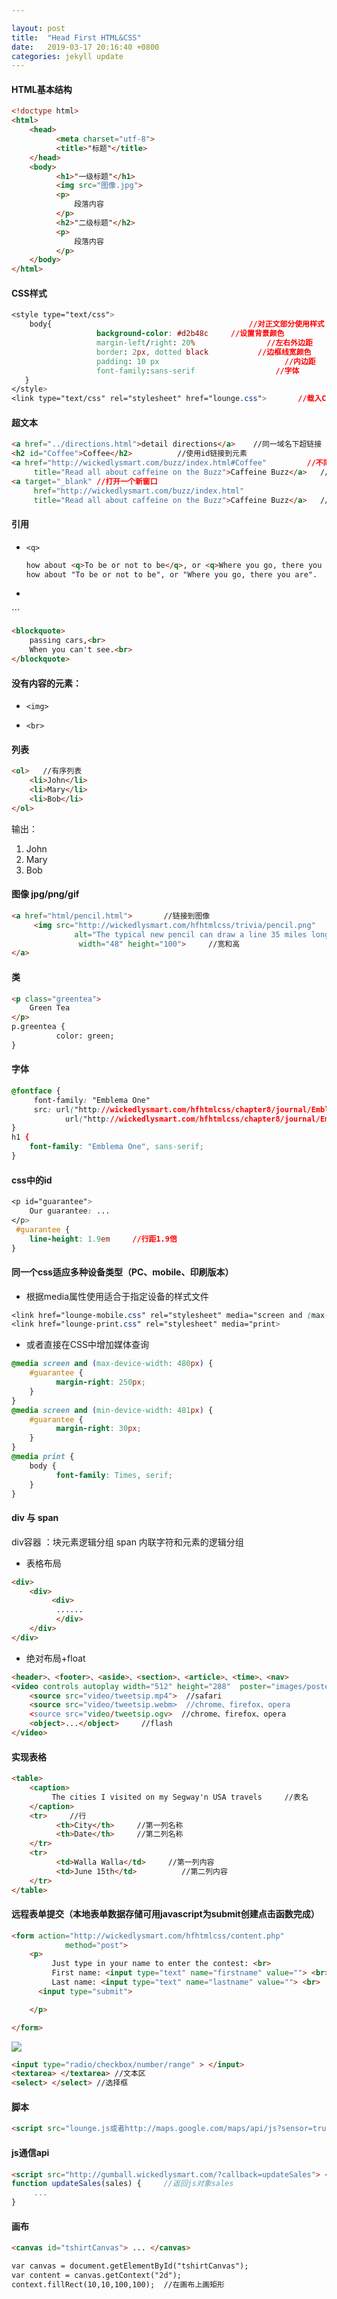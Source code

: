 ```yaml
---

layout: post
title:  "Head First HTML&CSS"
date:   2019-03-17 20:16:40 +0800
categories: jekyll update
---
```



#### HTML基本结构

```html
<!doctype html>
<html>
    <head>
          <meta charset="utf-8">
          <title>"标题"</title>
    </head>
    <body>
          <h1>"一级标题"</h1>
          <img src="图像.jpg">
          <p>
              段落内容
          </p>
          <h2>"二级标题"</h2>
          <p>
              段落内容
          </p>
    </body>
</html>
```

#### CSS样式

```css
<style type="text/css">
    body{                                            //对正文部分使用样式
                   background-color: #d2b48c     //设置背景颜色
                   margin-left/right: 20%                //左右外边距
                   border: 2px, dotted black           //边框线宽颜色 
                   padding: 10 px                            //内边距
                   font-family:sans-serif                  //字体
   }
</style>
<link type="text/css" rel="stylesheet" href="lounge.css">       //载入CSS
```

#### 超文本

```html
<a href="../directions.html">detail directions</a>    //同一域名下超链接
<h2 id="Coffee">Coffee</h2>          //使用id链接到元素
<a href="http://wickedlysmart.com/buzz/index.html#Coffee"         //不同域名链接
     title="Read all about caffeine on the Buzz">Caffeine Buzz</a>   //所链接页面的文本描述
<a target="_blank" //打开一个新窗口
     href="http://wickedlysmart.com/buzz/index.html"                 
     title="Read all about caffeine on the Buzz">Caffeine Buzz</a>   //所链接页面的文本描述
```

#### 引用

* ```
  <q>
  ```

  ```html
  how about <q>To be or not to be</q>, or <q>Where you go, there you are</q>.
  how about "To be or not to be", or "Where you go, there you are".
  ```

  

* ```
<blockquate>
  ```
  
  ```html
  <blockquote>
      passing cars,<br>
      When you can't see.<br>
  </blockquote>
  ```
  
  

#### 没有内容的元素：

* ```
  <img>
  ```

* ```
  <br>
  ```

  

#### 列表

```html
<ol>   //有序列表  
    <li>John</li>  
    <li>Mary</li>  
    <li>Bob</li>
</ol>
```

输出：

<ol>  
    <li>John</li>  
    <li>Mary</li>  
    <li>Bob</li>
</ol>

#### 图像 jpg/png/gif

```html
<a href="html/pencil.html">       //链接到图像
     <img src="http://wickedlysmart.com/hfhtmlcss/trivia/pencil.png"
              alt="The typical new pencil can draw a line 35 miles long." //图像未显示，文本代替图像
               width="48" height="100">     //宽和高
</a>
```

#### 类

```html
<p class="greentea">
    Green Tea
</p>
p.greentea {
          color: green;
}
```



####  字体

```css
@fontface {
     font-family: "Emblema One"
     src: url("http://wickedlysmart.com/hfhtmlcss/chapter8/journal/EmblemaOne-Regular.woff"),
            url("http://wickedlysmart.com/hfhtmlcss/chapter8/journal/EmblemaOne-Regular.tff");
}
h1 {
    font-family: "Emblema One", sans-serif;
}
```





#### css中的id

```css
<p id="guarantee">
    Our guarantee: ...
</p>
 #guarantee {
    line-height: 1.9em     //行距1.9倍
}
```



####  同一个css适应多种设备类型（PC、mobile、印刷版本）

* 根据media属性使用适合于指定设备的样式文件

```css
<link href="lounge-mobile.css" rel="stylesheet" media="screen and (max-device-width: 480px)">
<link href="lounge-print.css" rel="stylesheet" media="print>
```

* 或者直接在CSS中增加媒体查询

```css
@media screen and (max-device-width: 480px) {
    #guarantee {
          margin-right: 250px;
    }
}
@media screen and (min-device-width: 481px) {
    #guarantee {
          margin-right: 30px;
    }
}
@media print {
    body {
          font-family: Times, serif;
    }
}
```





#### div 与 span

div容器 ：块元素逻辑分组
span 内联字符和元素的逻辑分组

* 表格布局

```html
<div>
    <div>
         <div>
          ......
          </div>
    </div>
</div>
```



* 绝对布局+float

```html
<header>、<footer>、<aside>、<section>、<article>、<time>、<nav>
<video controls autoplay width="512" height="288"  poster="images/poster.png" id="video">
    <source src="video/tweetsip.mp4">  //safari
    <source src="video/tweetsip.webm>  //chrome、firefox、opera
    <source src="video/tweetsip.ogv>  //chrome、firefox、opera
    <object>...</object>     //flash
</video>
```





#### 实现表格

```html
<table>
    <caption>
         The cities I visited on my Segway'n USA travels     //表名
    </caption>
    <tr>     //行
          <th>City</th>     //第一列名称
          <th>Date</th>     //第二列名称
    </tr>
    <tr>
          <td>Walla Walla</td>     //第一列内容
          <td>June 15th</td>          //第二列内容
    </tr>
</table>
```



#### 远程表单提交（本地表单数据存储可用javascript为submit创建点击函数完成）

```html
<form action="http://wickedlysmart.com/hfhtmlcss/content.php"
            method="post">
    <p>
         Just type in your name to enter the contest: <br>
         First name: <input type="text" name="firstname" value=""> <br>
         Last name: <input type="text" name="lastname" value=""> <br>
      <input type="submit">

    </p>

</form>

```

![](https://raw.githubusercontent.com/chenglinfeng/chenglinfeng.github.io/master/my_pics/2019-03-17-Head%20First%20HTML%26CSS-pic1.png)



```html
<input type="radio/checkbox/number/range" > </input>
<textarea> </textarea> //文本区
<select> </select> //选择框
```





#### 脚本

```html
<script src="lounge.js或者http://maps.google.com/maps/api/js?sensor=true"> </script>
```



#### js通信api

```html
<script src="http://gumball.wickedlysmart.com/?callback=updateSales"> </scripts> //web服务把返回数据包装在updateSales函数调用中
function updateSales(sales) {     //返回js对象sales
     ...
}
```



#### 画布

```html
<canvas id="tshirtCanvas"> ... </canvas>

var canvas = document.getElementById("tshirtCanvas");
var content = canvas.getContext("2d");
context.fillRect(10,10,100,100);  //在画布上画矩形
```

